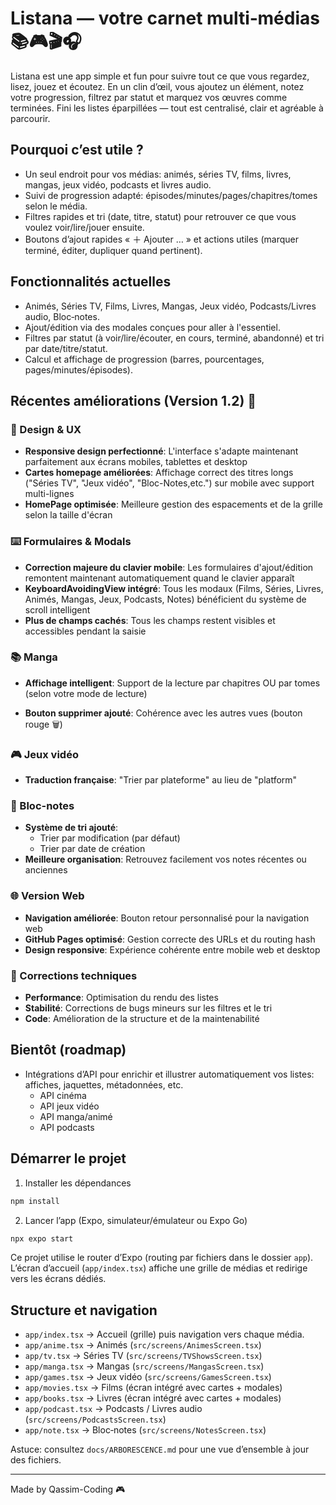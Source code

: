 # Listana — votre carnet multi‑médias 📚🎮🎬🎧

Listana est une app simple et fun pour suivre tout ce que vous regardez, lisez, jouez et écoutez. En un clin d’œil, vous ajoutez un élément, notez votre progression, filtrez par statut et marquez vos œuvres comme terminées. Fini les listes éparpillées — tout est centralisé, clair et agréable à parcourir.

## Pourquoi c’est utile ?
- Un seul endroit pour vos médias: animés, séries TV, films, livres, mangas, jeux vidéo, podcasts et livres audio.
- Suivi de progression adapté: épisodes/minutes/pages/chapitres/tomes selon le média.
- Filtres rapides et tri (date, titre, statut) pour retrouver ce que vous voulez voir/lire/jouer ensuite.
- Boutons d’ajout rapides « ＋ Ajouter … » et actions utiles (marquer terminé, éditer, dupliquer quand pertinent).

## Fonctionnalités actuelles
- Animés, Séries TV, Films, Livres, Mangas, Jeux vidéo, Podcasts/Livres audio, Bloc‑notes.
- Ajout/édition via des modales conçues pour aller à l'essentiel.
- Filtres par statut (à voir/lire/écouter, en cours, terminé, abandonné) et tri par date/titre/statut.
- Calcul et affichage de progression (barres, pourcentages, pages/minutes/épisodes).

## Récentes améliorations (Version 1.2) 🎉

### 🎨 Design & UX
- **Responsive design perfectionné**: L'interface s'adapte maintenant parfaitement aux écrans mobiles, tablettes et desktop
- **Cartes homepage améliorées**: Affichage correct des titres longs ("Séries TV", "Jeux vidéo", "Bloc-Notes,etc.") sur mobile avec support multi-lignes
- **HomePage optimisée**: Meilleure gestion des espacements et de la grille selon la taille d'écran

### ⌨️ Formulaires & Modals
- **Correction majeure du clavier mobile**: Les formulaires d'ajout/édition remontent maintenant automatiquement quand le clavier apparaît
- **KeyboardAvoidingView intégré**: Tous les modaux (Films, Séries, Livres, Animés, Mangas, Jeux, Podcasts, Notes) bénéficient du système de scroll intelligent
- **Plus de champs cachés**: Tous les champs restent visibles et accessibles pendant la saisie

### 📚 Manga
- **Affichage intelligent**: Support de la lecture par chapitres OU par tomes (selon votre mode de lecture)

- **Bouton supprimer ajouté**: Cohérence avec les autres vues (bouton rouge 🗑️)

### 🎮 Jeux vidéo
- **Traduction française**: "Trier par plateforme" au lieu de "platform"

### 📝 Bloc-notes
- **Système de tri ajouté**: 
  - Trier par modification (par défaut)
  - Trier par date de création
- **Meilleure organisation**: Retrouvez facilement vos notes récentes ou anciennes

### 🌐 Version Web
- **Navigation améliorée**: Bouton retour personnalisé pour la navigation web
- **GitHub Pages optimisé**: Gestion correcte des URLs et du routing hash
- **Design responsive**: Expérience cohérente entre mobile web et desktop

### 🔧 Corrections techniques
- **Performance**: Optimisation du rendu des listes
- **Stabilité**: Corrections de bugs mineurs sur les filtres et le tri
- **Code**: Amélioration de la structure et de la maintenabilité

## Bientôt (roadmap)
- Intégrations d’API pour enrichir et illustrer automatiquement vos listes: affiches, jaquettes, métadonnées, etc.
  - API cinéma
  - API jeux vidéo
  - API manga/animé
  - API podcasts

## Démarrer le projet

1) Installer les dépendances

```bash
npm install
```

2) Lancer l’app (Expo, simulateur/émulateur ou Expo Go)

```bash
npx expo start
```

Ce projet utilise le router d’Expo (routing par fichiers dans le dossier `app`). L’écran d’accueil (`app/index.tsx`) affiche une grille de médias et redirige vers les écrans dédiés.

## Structure et navigation
- `app/index.tsx` → Accueil (grille) puis navigation vers chaque média.
- `app/anime.tsx` → Animés (`src/screens/AnimesScreen.tsx`)
- `app/tv.tsx` → Séries TV (`src/screens/TVShowsScreen.tsx`)
- `app/manga.tsx` → Mangas (`src/screens/MangasScreen.tsx`)
- `app/games.tsx` → Jeux vidéo (`src/screens/GamesScreen.tsx`)
- `app/movies.tsx` → Films (écran intégré avec cartes + modales)
- `app/books.tsx` → Livres (écran intégré avec cartes + modales)
- `app/podcast.tsx` → Podcasts / Livres audio (`src/screens/PodcastsScreen.tsx`)
- `app/note.tsx` → Bloc‑notes (`src/screens/NotesScreen.tsx`)

Astuce: consultez `docs/ARBORESCENCE.md` pour une vue d’ensemble à jour des fichiers.

---

Made by Qassim-Coding 🎮
